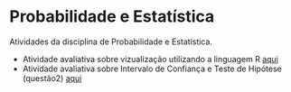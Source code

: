 # Probabilidade e Estatística

Atividades da disciplina de Probabilidade e Estatística.

* Atividade avaliativa sobre vizualização utilizando a linguagem R [aqui](https://github.com/juliaDmiranda/Prob-Est/blob/main/enunciado.Rmd)
* Atividade avaliativa sobre Intervalo de Confiança e Teste de Hipótese (questão2) [aqui](https://github.com/juliaDmiranda/Prob-Est/blob/main/enunciado.Rmd)
